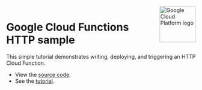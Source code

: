 <img src="https://avatars2.githubusercontent.com/u/2810941?v=3&s=96" alt="Google Cloud Platform logo" title="Google Cloud Platform" align="right" height="96" width="96"/>

# Google Cloud Functions HTTP sample

This simple tutorial demonstrates writing, deploying, and triggering an HTTP Cloud Function.

- View the [source code][code].
- See the [tutorial].

[code]: index.php
[tutorial]: https://cloud.google.com/functions/docs/tutorials/http
